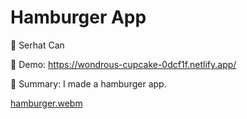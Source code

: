 # Hamburger App

🔵 Serhat Can

🔵 Demo: https://wondrous-cupcake-0dcf1f.netlify.app/

🔵 Summary: I made a hamburger app.

[hamburger.webm](https://user-images.githubusercontent.com/85739464/220732453-53693fb6-4847-464e-9725-9c3a2496b65e.webm)


